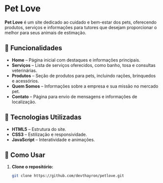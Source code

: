 # Pet Love

**Pet Love** é um site dedicado ao cuidado e bem-estar dos pets, oferecendo produtos, serviços e informações para tutores que desejam proporcionar o melhor para seus animais de estimação.

## 📌 Funcionalidades

- **Home** – Página inicial com destaques e informações principais.  
- **Serviços** – Lista de serviços oferecidos, como banho, tosa e consultas veterinárias.  
- **Produtos** – Seção de produtos para pets, incluindo rações, brinquedos e acessórios.  
- **Quem Somos** – Informações sobre a empresa e sua missão no mercado pet.  
- **Contato** – Página para envio de mensagens e informações de localização.  

## 🚀 Tecnologias Utilizadas

- **HTML5** – Estrutura do site.  
- **CSS3** – Estilização e responsividade.  
- **JavaScript** – Interatividade e animações.  

## 🔧 Como Usar

1. **Clone o repositório:**  
   ```sh
   git clone https://github.com/devthayron/petlove.git